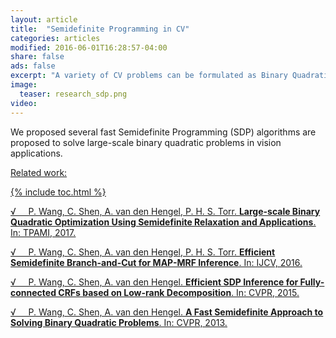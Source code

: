 ```yaml
---
layout: article
title:  "Semidefinite Programming in CV"
categories: articles
modified: 2016-06-01T16:28:57-04:00
share: false
ads: false
excerpt: "A variety of CV problems can be formulated as Binary Quadratic Problems (BQP), such as segmentation, image registration/matching and image denoising/restoration. We developed several fast and accurate BQP solvers based on semidefinite programming (SDP) relaxation. Details can be found in our publications in TPAMI, IJCV and CVPR. "
image:
  teaser: research_sdp.png
video:
---
```

We proposed several fast Semidefinite Programming (SDP) algorithms are proposed to solve large-scale binary quadratic problems in vision applications.

<u>Related work:<u/>

{% include toc.html %}

&radic; &nbsp; &nbsp; P. Wang, C. Shen, A. van den Hengel, P. H. S. Torr. **Large-scale Binary Quadratic Optimization Using Semidefinite Relaxation and Applications**. In: TPAMI, 2017.

&radic; &nbsp; &nbsp; P. Wang, C. Shen, A. van den Hengel, P. H. S. Torr. **Efficient Semidefinite Branch-and-Cut for MAP-MRF Inference**. In: IJCV, 2016.

&radic; &nbsp; &nbsp; P. Wang, C. Shen, A. van den Hengel. **Efficient SDP Inference for Fully-connected CRFs based on Low-rank Decomposition**. In: CVPR, 2015.

&radic; &nbsp; &nbsp; P. Wang, C. Shen, A. van den Hengel. **A Fast Semidefinite Approach to Solving Binary Quadratic Problems**. In: CVPR, 2013.
